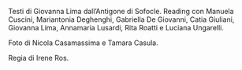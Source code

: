 Testi di Giovanna Lima dall’Antigone di Sofocle.
Reading con Manuela Cuscini, Mariantonia Deghenghi, Gabriella De Giovanni, Catia Giuliani, Giovanna Lima, Annamaria Lusardi, Rita Roatti e Luciana Ungarelli.

Foto di Nicola Casamassima e Tamara Casula.

Regia di Irene Ros.
